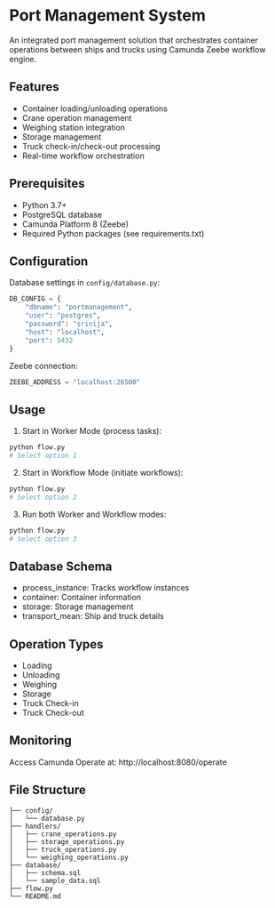 # Port Management System

An integrated port management solution that orchestrates container operations between ships and trucks using Camunda Zeebe workflow engine.

## Features

- Container loading/unloading operations
- Crane operation management
- Weighing station integration
- Storage management
- Truck check-in/check-out processing
- Real-time workflow orchestration

## Prerequisites

- Python 3.7+
- PostgreSQL database
- Camunda Platform 8 (Zeebe)
- Required Python packages (see requirements.txt)

## Configuration

Database settings in `config/database.py`:
```python
DB_CONFIG = {
    "dbname": "portmanagement",
    "user": "postgres",
    "password": "srinija",
    "host": "localhost",
    "port": 5432
}
```

Zeebe connection:
```python
ZEEBE_ADDRESS = "localhost:26500"
```

## Usage

1. Start in Worker Mode (process tasks):
```bash
python flow.py
# Select option 1
```

2. Start in Workflow Mode (initiate workflows):
```bash
python flow.py
# Select option 2
```

3. Run both Worker and Workflow modes:
```bash
python flow.py
# Select option 3
```

## Database Schema

- process_instance: Tracks workflow instances
- container: Container information
- storage: Storage management
- transport_mean: Ship and truck details

## Operation Types

- Loading
- Unloading
- Weighing
- Storage
- Truck Check-in
- Truck Check-out

## Monitoring

Access Camunda Operate at: http://localhost:8080/operate

## File Structure

```
├── config/
│   └── database.py
├── handlers/
│   ├── crane_operations.py
│   ├── storage_operations.py
│   ├── truck_operations.py
│   └── weighing_operations.py
├── database/
│   ├── schema.sql
│   └── sample_data.sql
├── flow.py
└── README.md
```